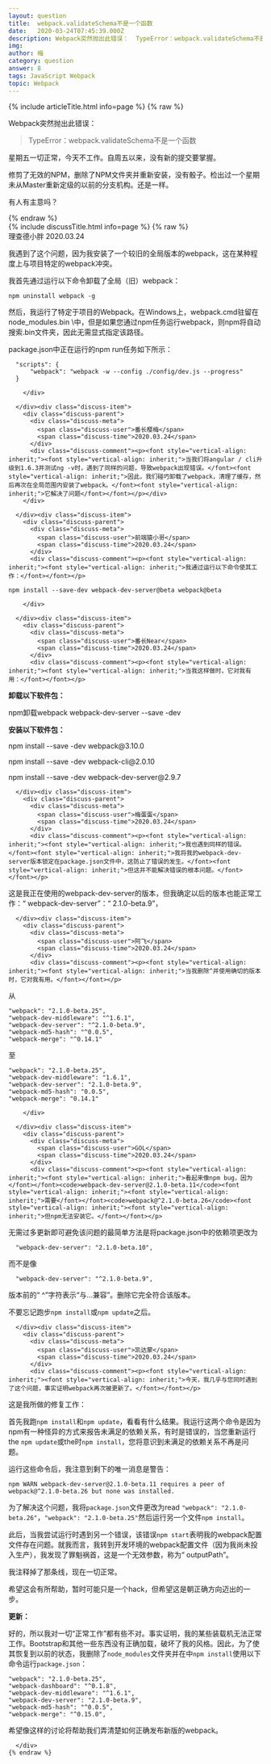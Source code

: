 ```yaml
---
layout: question
title:  webpack.validateSchema不是一个函数
date:   2020-03-24T07:45:39.000Z
description: Webpack突然抛出此错误：  TypeError：webpack.validateSchema不是一个函数星期五一切正常，今天不工作。自周...
img: 
author: 梅
category: question
answer: 8
tags: JavaScript Webpack
topic: Webpack
---
```

<div class="article-root">
  <div class="article">
    {% include articleTitle.html info=page %}
    {% raw %}
    <div class="article-content"><p><font style="vertical-align: inherit;"><font style="vertical-align: inherit;">Webpack突然抛出此错误：</font></font></p>

<blockquote>
  <p><font style="vertical-align: inherit;"><font style="vertical-align: inherit;">TypeError：webpack.validateSchema不是一个函数</font></font></p>
</blockquote>

<p><font style="vertical-align: inherit;"><font style="vertical-align: inherit;">星期五一切正常，今天不工作。</font><font style="vertical-align: inherit;">自周五以来，没有新的提交要掌握。</font></font></p>

<p><font style="vertical-align: inherit;"><font style="vertical-align: inherit;">修剪了无效的NPM，删除了NPM文件夹并重新安装，没有骰子。</font><font style="vertical-align: inherit;">检出过一个星期未从Master重新定级的以前的分支机构。</font><font style="vertical-align: inherit;">还是一样。</font></font></p>

<p><font style="vertical-align: inherit;"><font style="vertical-align: inherit;">有人有主意吗？</font></font></p></div>
    {% endraw %}
  </div>

  <div class="discuss-wrapper">
    {% include discussTitle.html info=page %}
    {% raw %}
    <div class="discuss-item">
        <div class="discuss-parent">
          <div class="discuss-meta">
            <span class="discuss-user">理查德小胖</span>
            <span class="discuss-time">2020.03.24</span>
          </div>
          <div class="discuss-comment"><p><font style="vertical-align: inherit;"><font style="vertical-align: inherit;">我遇到了这个问题，因为我安装了一个较旧的全局版本的webpack，这在某种程度上与项目特定的webpack冲突。</font></font></p>

<p><font style="vertical-align: inherit;"><font style="vertical-align: inherit;">我首先通过运行以下命令卸载了全局（旧）webpack：</font></font></p>

<pre><code>npm uninstall webpack -g
</code></pre>

<p><font style="vertical-align: inherit;"><font style="vertical-align: inherit;">然后，我运行了特定于项目的Webpack。</font><font style="vertical-align: inherit;">在Windows上，webpack.cmd驻留在node_modules.bin \中，但是如果您通过npm任务运行webpack，则npm将自动搜索.bin文件夹，因此无需显式指定该路径。</font></font></p>

<p><font style="vertical-align: inherit;"><font style="vertical-align: inherit;">package.json中正在运行的npm run任务如下所示：</font></font></p>

<pre><code>  "scripts": {<font></font>
      "webpack": "webpack -w --config ./config/dev.js --progress"<font></font>
  }<font></font>
</code></pre></div>
        </div>
        
      </div><div class="discuss-item">
        <div class="discuss-parent">
          <div class="discuss-meta">
            <span class="discuss-user">番长樱梅</span>
            <span class="discuss-time">2020.03.24</span>
          </div>
          <div class="discuss-comment"><p><font style="vertical-align: inherit;"><font style="vertical-align: inherit;">当我们将angular / cli升级到1.6.3并测试ng -v时，遇到了同样的问题，导致webpack出现错误。</font><font style="vertical-align: inherit;">因此，我们碰巧卸载了webpack，清理了缓存，然后再次在全局范围内安装了webpack。</font><font style="vertical-align: inherit;">它解决了问题</font></font></p></div>
        </div>
        
      </div><div class="discuss-item">
        <div class="discuss-parent">
          <div class="discuss-meta">
            <span class="discuss-user">前端猿小哥</span>
            <span class="discuss-time">2020.03.24</span>
          </div>
          <div class="discuss-comment"><p><font style="vertical-align: inherit;"><font style="vertical-align: inherit;">我通过运行以下命令使其工作：</font></font></p>

<pre><code>npm install --save-dev webpack-dev-server@beta webpack@beta
</code></pre></div>
        </div>
        
      </div><div class="discuss-item">
        <div class="discuss-parent">
          <div class="discuss-meta">
            <span class="discuss-user">番长Near</span>
            <span class="discuss-time">2020.03.24</span>
          </div>
          <div class="discuss-comment"><p><font style="vertical-align: inherit;"><font style="vertical-align: inherit;">当我这样做时，它对我有用：</font></font></p>

<p><strong><font style="vertical-align: inherit;"><font style="vertical-align: inherit;">卸载以下软件包：</font></font></strong></p>

<p><font style="vertical-align: inherit;"><font style="vertical-align: inherit;">npm卸载webpack webpack-dev-server --save -dev</font></font></p>

<p><strong><font style="vertical-align: inherit;"><font style="vertical-align: inherit;">安装以下软件包：</font></font></strong></p>

<p><font style="vertical-align: inherit;"><font style="vertical-align: inherit;">npm install --save -dev webpack@3.10.0</font></font></p>

<p><font style="vertical-align: inherit;"><font style="vertical-align: inherit;">npm install --save -dev webpack-cli@2.0.10</font></font></p>

<p><font style="vertical-align: inherit;"><font style="vertical-align: inherit;">npm install --save -dev webpack-dev-server@2.9.7</font></font></p></div>
        </div>
        
      </div><div class="discuss-item">
        <div class="discuss-parent">
          <div class="discuss-meta">
            <span class="discuss-user">梅蛋蛋</span>
            <span class="discuss-time">2020.03.24</span>
          </div>
          <div class="discuss-comment"><p><font style="vertical-align: inherit;"><font style="vertical-align: inherit;">我也遇到同样的错误。</font><font style="vertical-align: inherit;">我将我的webpack-dev-server版本锁定在package.json文件中，这防止了错误的发生。</font><font style="vertical-align: inherit;">但这并不能解决错误的根本问题。</font></font></p>

<p><font style="vertical-align: inherit;"><font style="vertical-align: inherit;">这是我正在使用的webpack-dev-server的版本，但我确定以后的版本也能正常工作：“ webpack-dev-server”：“ 2.1.0-beta.9”，</font></font></p></div>
        </div>
        
      </div><div class="discuss-item">
        <div class="discuss-parent">
          <div class="discuss-meta">
            <span class="discuss-user">阿飞</span>
            <span class="discuss-time">2020.03.24</span>
          </div>
          <div class="discuss-comment"><p><font style="vertical-align: inherit;"><font style="vertical-align: inherit;">当我删除^并使用确切的版本时，它对我有用。</font></font></p>

<p><font style="vertical-align: inherit;"><font style="vertical-align: inherit;">从 </font></font></p>

<pre><code>"webpack": "2.1.0-beta.25",<font></font>
"webpack-dev-middleware": "^1.6.1",<font></font>
"webpack-dev-server": "^2.1.0-beta.9",<font></font>
"webpack-md5-hash": "^0.0.5",<font></font>
"webpack-merge": "^0.14.1"<font></font>
</code></pre>

<p><font style="vertical-align: inherit;"><font style="vertical-align: inherit;">至 </font></font></p>

<pre><code>"webpack": "2.1.0-beta.25",<font></font>
"webpack-dev-middleware": "1.6.1",<font></font>
"webpack-dev-server": "2.1.0-beta.9",<font></font>
"webpack-md5-hash": "0.0.5",<font></font>
"webpack-merge": "0.14.1"<font></font>
</code></pre></div>
        </div>
        
      </div><div class="discuss-item">
        <div class="discuss-parent">
          <div class="discuss-meta">
            <span class="discuss-user">GOL</span>
            <span class="discuss-time">2020.03.24</span>
          </div>
          <div class="discuss-comment"><p><font style="vertical-align: inherit;"><font style="vertical-align: inherit;">看起来像npm bug，因为</font></font><code>webpack-dev-server@2.1.0-beta.11</code><font style="vertical-align: inherit;"><font style="vertical-align: inherit;">需要</font></font><code>webpack@^2.1.0-beta.26</code><font style="vertical-align: inherit;"><font style="vertical-align: inherit;">但npm无法安装它。</font></font></p>

<p><font style="vertical-align: inherit;"><font style="vertical-align: inherit;">无需过多更新即可避免该问题的最简单方法是将package.json中的依赖项更改为</font></font></p>

<pre><code>  "webpack-dev-server": "2.1.0-beta.10",
</code></pre>

<p><font style="vertical-align: inherit;"><font style="vertical-align: inherit;">而不是像</font></font></p>

<pre><code>  "webpack-dev-server": "^2.1.0-beta.9",
</code></pre>

<p><font style="vertical-align: inherit;"><font style="vertical-align: inherit;">版本前的“ ^”字符表示“与...兼容”。</font><font style="vertical-align: inherit;">删除它完全符合该版本。</font></font></p>

<p><font style="vertical-align: inherit;"><font style="vertical-align: inherit;">不要忘记跑步</font></font><code>npm install</code><font style="vertical-align: inherit;"><font style="vertical-align: inherit;">或</font></font><code>npm update</code><font style="vertical-align: inherit;"><font style="vertical-align: inherit;">之后。</font></font></p></div>
        </div>
        
      </div><div class="discuss-item">
        <div class="discuss-parent">
          <div class="discuss-meta">
            <span class="discuss-user">凯达蒙</span>
            <span class="discuss-time">2020.03.24</span>
          </div>
          <div class="discuss-comment"><p><font style="vertical-align: inherit;"><font style="vertical-align: inherit;">今天，我几乎与您同时遇到了这个问题，事实证明webpack再次被更新了。</font></font></p>

<p><font style="vertical-align: inherit;"><font style="vertical-align: inherit;">这是我所做的修复工作：</font></font></p>

<p><font style="vertical-align: inherit;"><font style="vertical-align: inherit;">首先我跑</font></font><code>npm install</code><font style="vertical-align: inherit;"><font style="vertical-align: inherit;">和</font></font><code>npm update</code><font style="vertical-align: inherit;"><font style="vertical-align: inherit;">，看看有什么结果。</font><font style="vertical-align: inherit;">我运行这两个命令是因为npm有一种怪异的方式来报告未满足的依赖关系，有时是错误的，当您重新运行the </font></font><code>npm update</code><font style="vertical-align: inherit;"><font style="vertical-align: inherit;">或the时</font></font><code>npm install</code><font style="vertical-align: inherit;"><font style="vertical-align: inherit;">，您将意识到未满足的依赖关系不再是问题。</font></font></p>

<p><font style="vertical-align: inherit;"><font style="vertical-align: inherit;">运行这些命令后，我注意到剩下的唯一消息是警告：</font></font></p>

<p><code>npm WARN webpack-dev-server@2.1.0-beta.11 requires a peer of webpack@^2.1.0-beta.26 but none was installed.</code></p>

<p><font style="vertical-align: inherit;"><font style="vertical-align: inherit;">为了解决这个问题，我将</font></font><code>package.json</code><font style="vertical-align: inherit;"><font style="vertical-align: inherit;">文件</font><font style="vertical-align: inherit;">更改</font><font style="vertical-align: inherit;">为read </font></font><code>"webpack": "2.1.0-beta.26"</code><font style="vertical-align: inherit;"><font style="vertical-align: inherit;">，</font></font><code>"webpack": "2.1.0-beta.25"</code><font style="vertical-align: inherit;"><font style="vertical-align: inherit;">然后运行另一个文件</font></font><code>npm install</code><font style="vertical-align: inherit;"><font style="vertical-align: inherit;">。</font></font></p>

<p><font style="vertical-align: inherit;"><font style="vertical-align: inherit;">此后，当我尝试运行时遇到另一个错误，该错误</font></font><code>npm start</code><font style="vertical-align: inherit;"><font style="vertical-align: inherit;">表明我的webpack配置文件存在问题。</font><font style="vertical-align: inherit;">就我而言，我转到开发环境的webpack配置文件（因为我尚未投入生产），我发现了罪魁祸首，这是一个无效参数，称为“ outputPath”。</font></font></p>

<p><font style="vertical-align: inherit;"><font style="vertical-align: inherit;">我注释掉了那条线，现在一切正常。</font></font></p>

<p><font style="vertical-align: inherit;"><font style="vertical-align: inherit;">希望这会有所帮助，暂时可能只是一个hack，但希望这是朝正确方向迈出的一步。</font></font></p>

<p><strong><font style="vertical-align: inherit;"><font style="vertical-align: inherit;">更新：</font></font></strong></p>

<p><font style="vertical-align: inherit;"><font style="vertical-align: inherit;">好的，所以我对一切“正常工作”都有些不对。</font><font style="vertical-align: inherit;">事实证明，我的某些装载机无法正常工作。</font><font style="vertical-align: inherit;">Bootstrap和其他一些东西没有正确加载，破坏了我的风格。</font><font style="vertical-align: inherit;">因此，为了使其恢复到以前的状态，我删除了</font></font><code>node_modules</code><font style="vertical-align: inherit;"><font style="vertical-align: inherit;">文件夹并在中</font></font><code>npm install</code><font style="vertical-align: inherit;"><font style="vertical-align: inherit;">使用以下命令</font><font style="vertical-align: inherit;">运行</font></font><code>package.json</code><font style="vertical-align: inherit;"><font style="vertical-align: inherit;">：</font></font></p>

<pre><code>"webpack": "2.1.0-beta.25",<font></font>
"webpack-dashboard": "^0.1.8",<font></font>
"webpack-dev-middleware": "^1.6.1",<font></font>
"webpack-dev-server": "2.1.0-beta.9",<font></font>
"webpack-md5-hash": "^0.0.5",<font></font>
"webpack-merge": "^0.15.0",<font></font>
</code></pre>

<p><font style="vertical-align: inherit;"><font style="vertical-align: inherit;">希望像这样的讨论将帮助我们弄清楚如何正确发布新版的webpack。</font></font></p></div>
        </div>
        
      </div>
    {% endraw %}
  </div>
<div>
